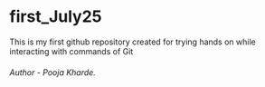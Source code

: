 # first_July25
This is my first github repository created for trying hands on while interacting with commands of Git
<h6>Author - Pooja Kharde.</H6> 
